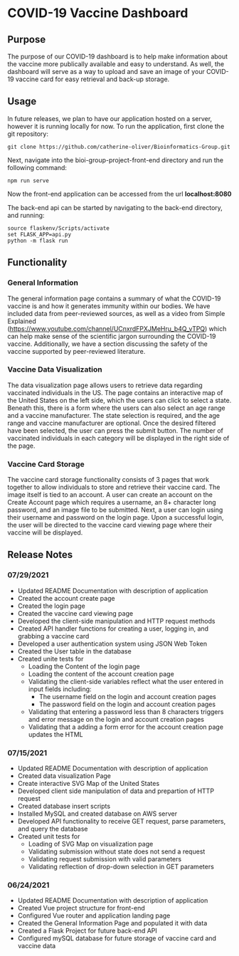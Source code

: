 # COVID-19 Vaccine Dashboard

## Purpose

The purpose of our COVID-19 dashboard is to help make information about the vaccine more publically available and easy to understand. As well, the dashboard will serve as a way to upload and save an image of your COVID-19 vaccine card for easy retrieval and back-up storage.

## Usage

In future releases, we plan to have our application hosted on a server, however it is running locally for now. To run the application, first clone the git repository:

```
git clone https://github.com/catherine-oliver/Bioinformatics-Group.git
```

Next, navigate into the bioi-group-project-front-end directory and run the following command:

```
npm run serve
```

Now the front-end application can be accessed from the url **localhost:8080**

The back-end api can be started by navigating to the back-end directory, and running:

```
source flaskenv/Scripts/activate
set FLASK_APP=api.py
python -m flask run
```

## Functionality
### General Information

The general information page contains a summary of what the COVID-19 vaccine is and how it generates immunity within our bodies. We have included data from peer-reviewed sources, as well as a video from Simple Explained (https://www.youtube.com/channel/UCnxrdFPXJMeHru_b4Q_vTPQ) which can help make sense of the scientific jargon surrounding the COVID-19 vaccine. Additionally, we have a section discussing the safety of the vaccine supported by peer-reviewed literature. 

### Vaccine Data Visualization

The data visualization page allows users to retrieve data regarding vaccinated individuals in the US. The page contains an interactive map of the United States on the left side, which the users can click to select a state. Beneath this, there is a form where the users can also select an age range and a vaccine manufacturer. The state selection is required, and the age range and vaccine manufacturer are optional. Once the desired filtered have been selected, the user can press the submit button. The number of vaccinated individuals in each category will be displayed in the right side of the page.

### Vaccine Card Storage

The vaccine card storage functionality consists of 3 pages that work together to allow individuals to store and retrieve their vaccine card. The image itself is tied to an account. A user can create an account on the Create Account page which requires a username, an 8+ character long password, and an image file to be submitted. Next, a user can login using their username and password on the login page. Upon a successful login, the user will be directed to the vaccine card viewing page where their vaccine will be displayed.


## Release Notes
### 07/29/2021
- Updated README Documentation with description of application
- Created the account create page
- Created the login page
- Created the vaccine card viewing page
- Developed the client-side manipulation and HTTP request methods
- Created API handler functions for creating a user, logging in, and grabbing a vaccine card
- Developed a user authentication system using JSON Web Token
- Created the User table in the database
- Created unite tests for
   - Loading the Content of the login page
   - Loading the content of the account creation page
   - Validating the client-side variables reflect what the user entered in input fields including:
     - The username field on the login and account creation pages
     - The password field on the login and account creation pages
   - Validating that entering a password less than 8 characters triggers and error message on the login and account creation pages
   - Validating that a adding a form error for the account creation page updates the HTML
### 07/15/2021
- Updated README Documentation with description of application
- Created data visualization Page
- Create interactive SVG Map of the United States
- Developed client side manipulation of data and prepartion of HTTP request
- Created database insert scripts 
- Installed MySQL and created database on AWS server
- Developed API functionality to receive GET request, parse parameters, and query the database
- Created unit tests for
   - Loading of SVG Map on visualization page
   - Validating submission without state does not send a request
   - Validating request submission with valid parameters
   - Validating reflection of drop-down selection in GET parameters
### 06/24/2021
- Updated README Documentation with description of application
- Created Vue project structure for front-end
- Configured Vue router and application landing page
- Created the General Information Page and populated it with data
- Created a Flask Project for future back-end API
- Configured mySQL database for future storage of vaccine card and vaccine data
